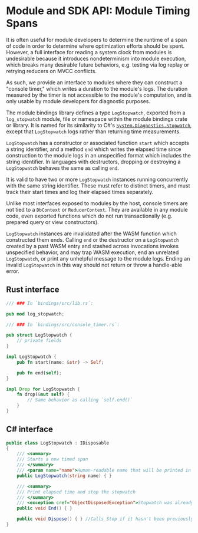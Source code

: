 # Module and SDK API: Module Timing Spans

It is often useful for module developers to determine the runtime of a span of code in order to determine where optimization efforts should be spent. However, a full interface for reading a system clock from modules is undesirable because it introduces nondeterminism into module execution, which breaks many desirable future behaviors, e.g. testing via log replay or retrying reducers on MVCC conflicts.

As such, we provide an interface to modules where they can construct a "console timer," which writes a duration to the module's logs. The duration measured by the timer is not accessible to the module's computation, and is only usable by module developers for diagnostic purposes.

The module bindings library defines a type `LogStopwatch`, exported from a `log_stopwatch` module, file or namespace within the module bindings crate or library. It is named for its similarity to C#'s [`System.Diagnostics.Stopwatch`](https://learn.microsoft.com/en-us/dotnet/api/system.diagnostics.stopwatch?view=net-8.0), except that `LogStopwatch` logs rather than returning time measurements.

`LogStopwatch` has a constructor or associated function `start` which accepts a string identifier, and a method `end` which writes the elapsed time since construction to the module logs in an unspecified format which includes the string identifier. In languages with destructors, dropping or destroying a `LogStopwatch` behaves the same as calling `end`.

It is valid to have two or more `LogStopwatch` instances running concurrently with the same string identifier. These must refer to distinct timers, and must track their start times and log their elapsed times separately.

Unlike most interfaces exposed to modules by the host, console timers are not tied to a `DbContext` or `ReducerContext`. They are available in any module code, even exported functions which do not run transactionally (e.g. prepared query or view constructors).

`LogStopwatch` instances are invalidated after the WASM function which constructed them ends. Calling `end` or the destructor on a `LogStopwatch` created by a past WASM entry and stashed across invocations invokes unspecified behavior, and may trap WASM execution, end an unrelated `LogStopwatch`, or print any unhelpful message to the module logs. Ending an invalid `LogStopwatch` in this way should not return or throw a handle-able error.

## Rust interface

```rust
/// ### In `bindings/src/lib.rs`:

pub mod log_stopwatch;

/// ### In `bindings/src/console_timer.rs`:

pub struct LogStopwatch {
    // private fields
}

impl LogStopwatch {
    pub fn start(name: &str) -> Self;

    pub fn end(self);
}

impl Drop for LogStopwatch {
    fn drop(&mut self) {
        // Same behavior as calling `self.end()`
    }
}
```

## C# interface

```cs
public class LogStopwatch : IDisposable
{
    /// <summary>
    /// Starts a new timed span
    /// </summary>
    /// <param name="name">Human-readable name that will be printed in module logs</param>
    public LogStopwatch(string name) { }

    /// <summary>
    /// Print elapsed time and stop the stopwatch
    /// </summary>
    /// <exception cref="ObjectDisposedException">Stopwatch was already stopped</exception>
    public void End() { }

    public void Dispose() { } //Calls Stop if it hasn't been previously called
}
```

